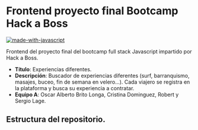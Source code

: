 # Frontend proyecto final Bootcamp Hack a Boss
[![made-with-javascript](https://img.shields.io/badge/Made%20with-JavaScript-1f425f.svg)](https://www.javascript.com)

Frontend del proyecto final del bootcamp full stack Javascript impartido por Hack a Boss.

- **Título**: Experiencias diferentes.
- **Descripción**: Buscador de experiencias diferentes (surf, barranquismo, masajes, buceo, fin de semana en velero…).
Cada viajero se registra en la plataforma y busca su experiencia a contratar.
- **Equipo A**: Oscar Alberto Brito Longa, Cristina Dominguez, Robert y Sergio Lage.

## Estructura del repositorio.